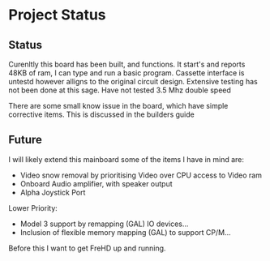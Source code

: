 
# Project Status

## Status

Curenltly this board has been built, and functions. It start's and reports 48KB of ram,
I can type and run a basic program. Cassette interface is untestd however alligns to the original circuit design.
Extensive testing has not been done at this sage. Have not tested 3.5 Mhz double speed

There are some small know issue in the board, which have simple corrective items.
This is discussed in the builders guide

## Future

I will likely extend this mainboard some of the items I have in mind are:
* Video snow removal by prioritising Video over CPU access to Video ram
* Onboard Audio amplifier, with speaker output
* Alpha Joystick Port

Lower Priority:
* Model 3 support by remapping (GAL) IO devices...
* Inclusion of flexible memory mapping (GAL) to support CP/M...

Before this I want to get FreHD up and running.

